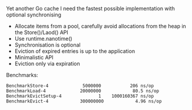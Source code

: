 Yet another Go cache 
I need the fastest possible implementation with optional synchronising

* Allocate items from a pool, carefully avoid allocations from the heap in the Store()/Laod() API
* Use runtime.nanotime()
* Synchronisation is optional
* Eviction of expired entries is up to the application
* Minimalistic API
* Eviction only via expiration


Benchmarks:

    BenchmarkStore-4        	 5000000	       206 ns/op
    BenchmarkLoad-4         	20000000	        80.5 ns/op
    BenchmarkEvictSetup-4   	       1	1000160367 ns/op
    BenchmarkEvict-4        	300000000	         4.96 ns/op
